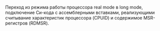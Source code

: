 Переход из режима работы процессора real mode в long mode, подключение Си-кода с ассемблерными вставками, реализующими считывание характеристик процессора (CPUID) и содержимое MSR-регистров (RDMSR).
